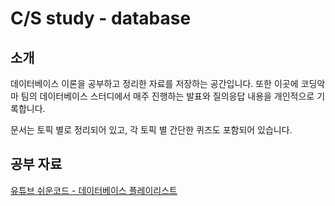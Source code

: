 # C/S study - database

## 소개

데이터베이스 이론을 공부하고 정리한 자료를 저장하는 공간입니다. 또한 이곳에 코딩악마 팀의 데이터베이스 스터디에서 매주 진행하는 발표와 질의응답 내용을 개인적으로 기록합니다.

문서는 토픽 별로 정리되어 있고, 각 토픽 별 간단한 퀴즈도 포함되어 있습니다.

## 공부 자료

[유튜브 쉬운코드 - 데이터베이스 플레이리스트](https://youtube.com/playlist?list=PLcXyemr8ZeoREWGhhZi5FZs6cvymjIBVe&si=_CN3jbQHrG25WSyL)

